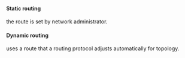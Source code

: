 #### Static routing
the route is set by network administrator.

#### Dynamic routing
uses a route that a routing protocol adjusts automatically for topology.